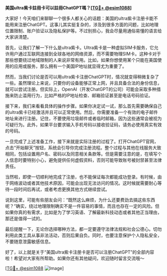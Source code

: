 **美国ultra紫卡註冊卡可以註冊ChatGPT嗎？[[TG💪+ @esim1088](https://t.me/s/esim1088)]**

大家好！今天咱们来聊聊一个很多人都关心的话题：美国的ultra紫卡注册卡能不能用来注册ChatGPT。这事儿其实挺复杂的，涉及到很多方面的问题，比如地理位置限制、账户验证以及隐私保护等。不过别担心，我会尽量用通俗易懂的语言给大家讲清楚。

首先，让我们了解一下什么是ultra紫卡。Ultra紫卡是一种虚拟SIM卡服务，它允许用户通过互联网连接到全球各地的网络资源，而不需要物理SIM卡。这种卡对于那些想要绕过地域限制的人来说非常有用。比如，如果你想使用某个只能在美国使用的应用或服务，那么拥有一个美国IP地址就显得尤为重要了。

然而，当我们讨论是否可以用ultra紫卡注册ChatGPT时，情况就变得稍微复杂了一些。虽然理论上来说，只要你的设备能够正常上网，并且具备合法的身份信息，就可以尝试注册。但实际上，OpenAI（开发ChatGPT的公司）可能会采取多种措施来防止滥用行为，比如严格的IP地址检查、邮箱验证甚至是电话号码验证。

接下来，我们来看看具体的操作步骤。如果你决定试一试，那么首先需要确保自己的ultra紫卡已经激活并且可以正常使用。然后，你需要准备一个有效的电子邮件地址来进行注册。记住，不要使用垃圾邮件或者临时邮箱，因为这些通常会被视为可疑行为。此外，如果平台要求输入手机号码以接收验证码，请务必使用真实有效的号码。

一旦完成了上述准备工作，接下来就是实际注册的过程了。打开ChatGPT官网，点击“开始聊天”按钮，系统会引导你完成注册流程。整个过程与其他在线服务大致相同，包括设置用户名、密码以及同意相关条款等。但是需要注意的是，在填写个人信息时要特别小心，避免提供任何虚假资料，否则可能导致账号被封禁甚至法律责任。

当然啦，即使一切顺利地完成了注册，也不能保证每次都能成功登录。有时候，由于网络波动或者其他技术原因，可能会出现无法访问的情况。这时候就需要耐心等待一段时间后再试，或者考虑更换其他方式继续尝试。

说到这里，可能有些朋友会问：“既然这么麻烦，为什么还要费劲去搞这些东西呢？”确实，绕过地理限制确实不是一件容易的事情，而且也存在一定的风险。但如果你真的有需求，比如是为了学习英语、了解最新科技动态或者其他正当理由，那还是值得一试的。

最后提醒一下，无论你选择哪种方法，都一定要遵守法律法规和社会公德心。切勿利用此类工具从事非法活动，否则后果自负。同时，也要注意保护个人隐私安全，不要随意泄露敏感信息。

好了，以上就是关于“美国ultra紫卡注册卡是否可以注册ChatGPT”的全部内容啦！希望对大家有所帮助。如果你还有其他疑问，欢迎随时留言交流哦～

[[TG💪+ @esim1088](https://t.me/s/esim1088) ![Image](https://i.postimg.cc/4NQfJmqS/Snipaste-2025-05-13-00-14-12.png)]